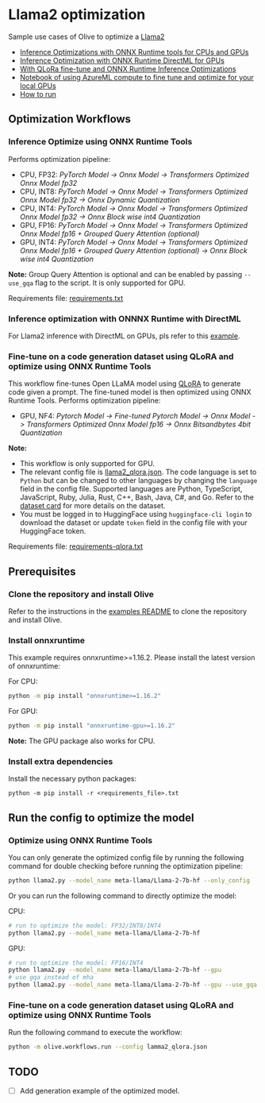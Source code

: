 # Llama2 optimization
Sample use cases of Olive to optimize a [Llama2](https://huggingface.co/meta-llama/Llama-2-7b-hf)

- [Inference Optimizations with ONNX Runtime tools for CPUs and GPUs](#inference-optimize-using-onnx-runtime-tools)
- [Inference Optimization with ONNX Runtime DirectML for GPUs](#inference-optimization-with-onnnx-runtime-with-directml)
- [With QLoRa fine-tune and ONNX Runtime Inference Optimizations](#fine-tune-on-a-code-generation-dataset-using-qlora-and-optimize-using-onnx-runtime-tools) 
- [Notebook of using AzureML compute to fine tune and optimize for your local GPUs](https://github.com/microsoft/Olive/tree/main/examples/llama2/notebook)
- [How to run](#prerequisites)

## Optimization Workflows
### Inference Optimize using ONNX Runtime Tools
Performs optimization pipeline:
- CPU, FP32: *PyTorch Model -> Onnx Model -> Transformers Optimized Onnx Model fp32*
- CPU, INT8: *PyTorch Model -> Onnx Model -> Transformers Optimized Onnx Model fp32 -> Onnx Dynamic Quantization*
- CPU, INT4: *PyTorch Model -> Onnx Model -> Transformers Optimized Onnx Model fp32 -> Onnx Block wise int4 Quantization*
- GPU, FP16: *PyTorch Model -> Onnx Model -> Transformers Optimized Onnx Model fp16 + Grouped Query Attention (optional)*
- GPU, INT4: *PyTorch Model -> Onnx Model -> Transformers Optimized Onnx Model fp16 + Grouped Query Attention (optional) -> Onnx Block wise int4 Quantization*

**Note:** Group Query Attention is optional and can be enabled by passing `--use_gqa` flag to the script. It is only supported for GPU.

Requirements file: [requirements.txt](requirements.txt)

### Inference optimization with ONNNX Runtime with DirectML 
For Llama2 inference with DirectML on GPUs, pls refer to this [example](https://github.com/microsoft/Olive/tree/main/examples/directml/llama_v2).

### Fine-tune on a code generation dataset using QLoRA and optimize using ONNX Runtime Tools
This workflow fine-tunes Open LLaMA model using [QLoRA](https://arxiv.org/abs/2305.14314) to generate code given a prompt. The fine-tuned model is then optimized using ONNX Runtime Tools.
Performs optimization pipeline:
- GPU, NF4: *Pytorch Model -> Fine-tuned Pytorch Model -> Onnx Model -> Transformers Optimized Onnx Model fp16 -> Onnx Bitsandbytes 4bit Quantization*

**Note:**
- This workflow is only supported for GPU.
- The relevant config file is [llama2_qlora.json](llama2_qlora.json). The code language is set to `Python` but can be changed to other languages by changing the `language` field in the config file.
Supported languages are Python, TypeScript, JavaScript, Ruby, Julia, Rust, C++, Bash, Java, C#, and Go. Refer to the [dataset card](https://huggingface.co/datasets/nampdn-ai/tiny-codes) for more details on the dataset.
- You must be logged in to HuggingFace using `huggingface-cli login` to download the dataset or update `token` field in the config file with your HuggingFace token.

Requirements file: [requirements-qlora.txt](requirements-qlora.txt)

## Prerequisites
### Clone the repository and install Olive

Refer to the instructions in the [examples README](../README.md) to clone the repository and install Olive.

### Install onnxruntime
This example requires onnxruntime>=1.16.2. Please install the latest version of onnxruntime:

For CPU:
```bash
python -m pip install "onnxruntime>=1.16.2"
```

For GPU:
```bash
python -m pip install "onnxruntime-gpu>=1.16.2"
```

**Note:** The GPU package also works for CPU.

### Install extra dependencies
Install the necessary python packages:
```
python -m pip install -r <requirements_file>.txt
```

## Run the config to optimize the model
### Optimize using ONNX Runtime Tools
You can only generate the optimized config file by running the following command for double checking before running the optimization pipeline:
```bash
python llama2.py --model_name meta-llama/Llama-2-7b-hf --only_config
```

Or you can run the following command to directly optimize the model:

CPU:
```bash
# run to optimize the model: FP32/INT8/INT4
python llama2.py --model_name meta-llama/Llama-2-7b-hf
```

GPU:
```bash
# run to optimize the model: FP16/INT4
python llama2.py --model_name meta-llama/Llama-2-7b-hf --gpu
# use gqa instead of mha
python llama2.py --model_name meta-llama/Llama-2-7b-hf --gpu --use_gqa
```

### Fine-tune on a code generation dataset using QLoRA and optimize using ONNX Runtime Tools
Run the following command to execute the workflow:
```bash
python -m olive.workflows.run --config lamma2_qlora.json
```

## TODO
- [ ] Add generation example of the optimized model.
